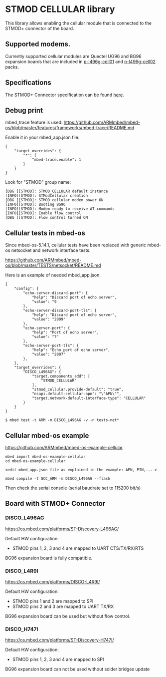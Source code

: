 # STMOD CELLULAR library

This library allows enabling the cellular module that is connected to the STMOD+ connector of the board.

## Supported modems.

Currently supported cellular modules are Quectel UG96 and BG96 expansion boards that are included in [p-l496g-cell01](https://www.st.com/en/evaluation-tools/p-l496g-cell01.html)
and [p-l496g-cell02](https://www.st.com/en/evaluation-tools/p-l496g-cell02.html) packs.

## Specifications

The STMOD+ Connector specification can be found [here](https://www.st.com/content/ccc/resource/technical/document/technical_note/group0/04/7f/90/c1/ad/54/46/1f/DM00323609/files/DM00323609.pdf/jcr:content/translations/en.DM00323609.pdf).

## Debug print

mbed_trace feature is used: https://github.com/ARMmbed/mbed-os/blob/master/features/frameworks/mbed-trace/README.md

Enable it in your mbed_app.json file:

````
{
    "target_overrides": {
        "*": {
            "mbed-trace.enable": 1
        }
    }
}
````

Look for "STMOD" group name:
````
[DBG ][STMOD]: STMOD_CELLULAR default instance
[INFO][STMOD]: STModCellular creation
[DBG ][STMOD]: STMOD cellular modem power ON
[INFO][STMOD]: Booting BG96
[INFO][STMOD]: Modem ready to receive AT commands
[INFO][STMOD]: Enable flow control
[DBG ][STMOD]: Flow control turned ON
````


## Cellular tests in mbed-os

Since mbed-os-5.14.1, cellular tests have been replaced with generic mbed-os netsocket and network interface tests.

https://github.com/ARMmbed/mbed-os/blob/master/TESTS/netsocket/README.md

Here is an example of needed mbed_app.json:

````
{
    "config": {
        "echo-server-discard-port": {
            "help": "Discard port of echo server",
            "value": "9
        },
        "echo-server-discard-port-tls": {
            "help": "Discard port of echo server",
            "value": "2009"
        },
        "echo-server-port": {
            "help": "Port of echo server",
            "value": "7"
        },
        "echo-server-port-tls": {
            "help": "Echo port of echo server",
            "value": "2007"
        },
    },
    "target_overrides": {
        "DISCO_L496AG": {
            "target.components_add": [
                "STMOD_CELLULAR"
            ],
            "stmod_cellular.provide-default": "true",
            "nsapi.default-cellular-apn": "\"APN\"",
            "target.network-default-interface-type": "CELLULAR"
        }
    }
}
````


````
$ mbed test -t ARM -m DISCO_L496AG -v -n tests-net*
````

## Cellular mbed-os example

https://github.com/ARMmbed/mbed-os-example-cellular

````
mbed import mbed-os-example-cellular
cd mbed-os-example-cellular
 
<edit mbed_app.json file as explained in the example: APN, PIN,... >
 
mbed compile -t GCC_ARM -m DISCO_L496AG --flash
````

Then check the serial console (serial baudrate set to 115200 bit/s)

## Board with STMOD+ Connector

### DISCO_L496AG

https://os.mbed.com/platforms/ST-Discovery-L496AG/

Default HW configuration:
- STMOD pins 1, 2, 3 and 4 are mapped to UART CTS/TX/RX/RTS

BG96 expansion board is fully compatible.

### DISCO_L4R9I

https://os.mbed.com/platforms/DISCO-L4R9I/

Default HW configuration:
- STMOD pins 1 and 2 are mapped to SPI
- STMOD pins 2 and 3 are mapped to UART TX/RX

BG96 expansion board can be used but without flow control.

### DISCO_H747I

https://os.mbed.com/platforms/ST-Discovery-H747I/

Default HW configuration:
- STMOD pins 1, 2, 3 and 4 are mapped to SPI

BG96 expansion board can not be used without solder bridges update
